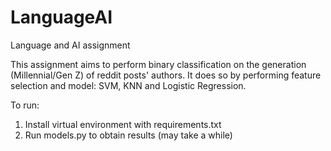 # LanguageAI
Language and AI assignment

This assignment aims to perform binary classification on the generation (Millennial/Gen Z) of reddit posts' authors. It does so by performing feature selection and model: SVM, KNN and Logistic Regression. 

To run:
1. Install virtual environment with requirements.txt
2. Run models.py to obtain results (may take a while)


